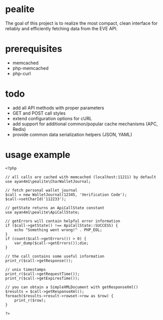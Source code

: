 pealite
=======

The goal of this project is to realize the most compact, clean interface for reliably and efficiently fetching data from the EVE API.

prerequisites
=============

* memcached
* php-memcached
* php-curl

todo
====

* add all API methods with proper parameters
* GET and POST call styles
* extend configuration options for cURL
* add support for additional common/popular cache mechanisms (APC, Redis)
* provide common data serialization  helpers (JSON, YAML)

usage example
=============

````
<?php

// all calls are cached with memcached (localhost:11211) by default
use ayan4m1\pealite\CharWalletJournal;

// fetch personal wallet journal
$call = new WalletJournal(12345, 'Verification Code');
$call->setCharId('112233');

// getState returns an ApiCallState constant
use ayan4m1\pealite\ApiCallState;

// getErrors will contain helpful error information
if ($call->getState() !== ApiCallState::SUCCESS) {
	echo "Something went wrong!" . PHP_EOL;
}
if (count($call->getErrors()) > 0) {
	var_dump($call->getErrors());die;
}

// the call contains some useful information
print_r($call->getResponse());

// unix timestamps
print_r($call->getRequestTime());
print_r($call->getExpiresTime());

// you can obtain a SimpleXMLDocument with getResponseXml()
$results = $call->getResponseXml();
foreach($results->result->rowset->row as $row) {
	print_r($row);
}

?>
````
